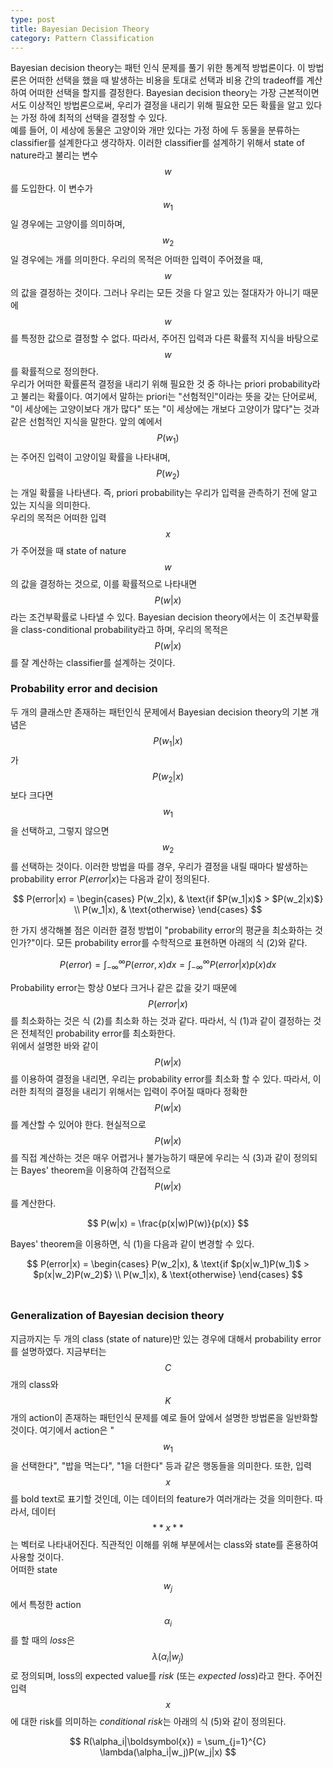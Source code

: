 ```yaml
---
type: post
title: Bayesian Decision Theory
category: Pattern Classification
---
```


Bayesian decision theory는 패턴 인식 문제를 풀기 위한 통계적 방법론이다. 이 방법론은 어떠한 선택을 했을 때 발생하는 비용을 토대로 선택과 비용 간의 tradeoff를 계산하여 어떠한 선택을 할지를 결정한다. Bayesian decision theory는 가장 근본적이면서도 이상적인 방법론으로써, 우리가 결정을 내리기 위해 필요한 모든 확률을 알고 있다는 가정 하에 최적의 선택을 결정할 수 있다.
<br />
예를 들어, 이 세상에 동물은 고양이와 개만 있다는 가정 하에 두 동물을 분류하는 classifier를 설계한다고 생각하자. 이러한 classifier를 설계하기 위해서 state of nature라고 불리는 변수 $$w$$를 도입한다. 이 변수가 $$w_1$$일 경우에는 고양이를 의미하며, $$w_2$$일 경우에는 개를 의미한다. 우리의 목적은 어떠한 입력이 주어졌을 때, $$w$$의 값을 결정하는 것이다. 그러나 우리는 모든 것을 다 알고 있는 절대자가 아니기 때문에 $$w$$를 특정한 값으로 결정할 수 없다. 따라서, 주어진 입력과 다른 확률적 지식을 바탕으로 $$w$$를 확률적으로 정의한다.
<br />
우리가 어떠한 확률론적 결정을 내리기 위해 필요한 것 중 하나는 priori probability라고 불리는 확률이다. 여기에서 말하는 priori는 "선험적인"이라는 뜻을 갖는 단어로써, "이 세상에는 고양이보다 개가 많다" 또는 "이 세상에는 개보다 고양이가 많다"는 것과 같은 선험적인 지식을 말한다. 앞의 예에서 $$P(w_1)$$는 주어진 입력이 고양이일 확률을 나타내며, $$P(w_2)$$는 개일 확률을 나타낸다. 즉, priori probability는 우리가 입력을 관측하기 전에 알고 있는 지식을 의미한다.
<br />
우리의 목적은 어떠한 입력 $$x$$가 주어졌을 때 state of nature $$w$$의 값을 결정하는 것으로, 이를 확률적으로 나타내면 $$P(w|x)$$라는 조건부확률로 나타낼 수 있다. Bayesian decision theory에서는 이 조건부확률을 class-conditional probability라고 하며, 우리의 목적은 $$P(w|x)$$를 잘 계산하는 classifier를 설계하는 것이다.
<br />
### Probability error and decision
두 개의 클래스만 존재하는 패턴인식 문제에서 Bayesian decision theory의 기본 개념은 $$P(w_1|x)$$가 $$P(w_2|x)$$보다 크다면 $$w_1$$을 선택하고, 그렇지 않으면 $$w_2$$를 선택하는 것이다. 이러한 방법을 따를 경우, 우리가 결정을 내릴 때마다 발생하는 probability error $P(error|x)$는 다음과 같이 정의된다.

$$
P(error|x) =
\begin{cases}
P(w_2|x), & \text{if $P(w_1|x)$ > $P(w_2|x)$} \\
P(w_1|x), & \text{otherwise}
\end{cases}
$$

한 가지 생각해볼 점은 이러한 결정 방법이 "probability error의 평균을 최소화하는 것인가?"이다. 모든 probability error를 수학적으로 표현하면 아래의 식 (2)와 같다.

$$
P(error) = \int_{-\infty}^\infty P(error, x) dx = \int_{-\infty}^\infty P(error|x)p(x) dx
$$

Probability error는 항상 0보다 크거나 같은 값을 갖기 때문에 $$P(error|x)$$를 최소화하는 것은 식 (2)를 최소화 하는 것과 같다. 따라서, 식 (1)과 같이 결정하는 것은 전체적인 probability error를 최소화한다.
<br />
위에서 설명한 바와 같이 $$P(w|x)$$를 이용하여 결정을 내리면, 우리는 probability error를 최소화 할 수 있다. 따라서, 이러한 최적의 결정을 내리기 위해서는 입력이 주어질 때마다 정확한 $$P(w|x)$$를 계산할 수 있어야 한다. 현실적으로 $$P(w|x)$$를 직접 계산하는 것은 매우 어렵거나 불가능하기 때문에 우리는 식 (3)과 같이 정의되는 Bayes' theorem을 이용하여 간접적으로 $$P(w|x)$$를 계산한다.

$$
P(w|x) = \frac{p(x|w)P(w)}{p(x)}
$$

Bayes' theorem을 이용하면, 식 (1)을 다음과 같이 변경할 수 있다.

$$
P(error|x) =
\begin{cases}
P(w_2|x),  & \text{if $p(x|w_1)P(w_1)$ > $p(x|w_2)P(w_2)$} \\
P(w_1|x), & \text{otherwise}
\end{cases}
$$
<br />
### Generalization of Bayesian decision theory
지금까지는 두 개의 class (state of nature)만 있는 경우에 대해서 probability error를 설명하였다. 지금부터는 $$C$$개의 class와 $$K$$개의 action이 존재하는 패턴인식 문제를 예로 들어 앞에서 설명한 방법론을 일반화할 것이다. 여기에서 action은 "$$w_1$$을 선택한다", "밥을 먹는다", "1을 더한다" 등과 같은 행동들을 의미한다. 또한, 입력 $$x$$를 bold text로 표기할 것인데, 이는 데이터의 feature가 여러개라는 것을 의미한다. 따라서, 데이터 $$**x**$$는 벡터로 나타내어진다. 직관적인 이해를 위해 부분에서는 class와 state를 혼용하여 사용할 것이다.
<br />
어떠한 state $$w_j$$에서 특정한 action $$\alpha_i$$를 할 때의 *loss*은 $$\lambda(\alpha_i|w_j)$$로 정의되며, loss의 expected value를 *risk* (또는 *expected loss*)라고 한다. 주어진 입력 $$x$$에 대한 risk를 의미하는 *conditional risk*는 아래의 식 (5)와 같이 정의된다.

$$
R(\alpha_i|\boldsymbol{x}) = \sum_{j=1}^{C} \lambda(\alpha_i|w_j)P(w_j|x)
$$
